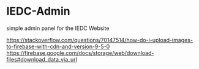 # IEDC-Admin
simple admin panel for the IEDC Website


https://stackoverflow.com/questions/70147514/how-do-i-upload-images-to-firebase-with-cdn-and-version-9-5-0
https://firebase.google.com/docs/storage/web/download-files#download_data_via_url